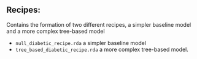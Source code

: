 ## Recipes:
Contains the formation of two different recipes, a simpler baseline model and a more complex tree-based model

- `null_diabetic_recipe.rda` a simpler baseline model
- `tree_based_diabetic_recipe.rda` a more complex tree-based model.
